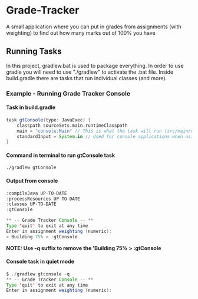 # Grade-Tracker
A small application where you can put in grades from assignments (with weighting) to find out how many marks out of 100% you have

## Running Tasks
In this project, gradlew.bat is used to package everything. In order to use gradle you will need to use "./gradlew" to activate the .bat file. Inside build.gradle there are tasks that run individual classes (and more).

### Example - Running Grade Tracker Console ###

#### Task in build.gradle ####
```groovy
task gtConsole(type: JavaExec) {
    classpath sourceSets.main.runtimeClasspath
    main = "console.Main" // This is what the task will run (src/main/console/Main.java)
    standardInput = System.in // Used for console applications when using Gradle
}
```

#### Command in terminal to run gtConsole task ####
`./gradlew gtConsole`

#### Output from console ####
```java
:compileJava UP-TO-DATE                                                  
:processResources UP-TO-DATE
:classes UP-TO-DATE
:gtConsole

** -- Grade Tracker Console -- **
Type 'quit' to exit at any time
Enter in assignment weighting (numeric):
> Building 75% > :gtConsole
```

__NOTE: Use -q suffix to remove the 'Building 75% > :gtConsole__

#### Console task in quiet mode ####
```java
$ ./gradlew gtconsole -q
** -- Grade Tracker Console -- **
Type 'quit' to exit at any time
Enter in assignment weighting (numeric):
```
